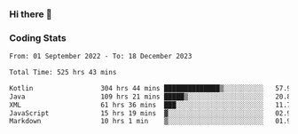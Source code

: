 ### Hi there 👋

<!--
**Girrafeec/girrafeec** is a ✨ _special_ ✨ repository because its `README.md` (this file) appears on your GitHub profile.

Here are some ideas to get you started:

- 🔭 I’m currently working on ...
- 🌱 I’m currently learning ...
- 👯 I’m looking to collaborate on ...
- 🤔 I’m looking for help with ...
- 💬 Ask me about ...
- 📫 How to reach me: ...
- 😄 Pronouns: ...
- ⚡ Fun fact: ...
-->

### Coding Stats
<!--START_SECTION:waka-->

```txt
From: 01 September 2022 - To: 18 December 2023

Total Time: 525 hrs 43 mins

Kotlin                 304 hrs 44 mins ██████████████▒░░░░░░░░░░   57.96 %
Java                   109 hrs 21 mins █████▒░░░░░░░░░░░░░░░░░░░   20.80 %
XML                    61 hrs 36 mins  ███░░░░░░░░░░░░░░░░░░░░░░   11.72 %
JavaScript             15 hrs 19 mins  ▓░░░░░░░░░░░░░░░░░░░░░░░░   02.91 %
Markdown               10 hrs 1 min    ▒░░░░░░░░░░░░░░░░░░░░░░░░   01.91 %
```

<!--END_SECTION:waka-->
